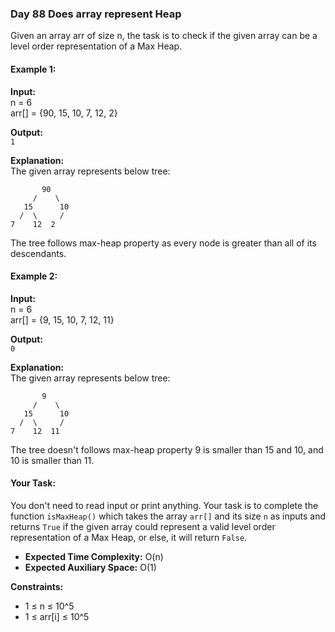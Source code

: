 ### Day 88 **Does array represent Heap**

Given an array arr of size n, the task is to check if the given array can be a level order representation of a Max Heap.

#### Example 1:

**Input:**  
n = 6  
arr[] = {90, 15, 10, 7, 12, 2}  

**Output:**  
`1`  

**Explanation:**   
The given array represents below tree:  
```
       90  
     /    \  
   15      10  
  /  \     /  
7    12  2  
```
The tree follows max-heap property as every node is greater than all of its descendants.

#### Example 2:

**Input:**  
n = 6  
arr[] = {9, 15, 10, 7, 12, 11}  

**Output:**  
`0`  

**Explanation:**  
The given array represents below tree:  
```
       9  
     /    \  
   15      10  
  /  \     /  
7    12  11  
```
The tree doesn't follows max-heap property 9 is smaller than 15 and 10, and 10 is smaller than 11.

#### Your Task:  
You don't need to read input or print anything. Your task is to complete the function `isMaxHeap()` which takes the array `arr[]` and its size `n` as inputs and returns `True` if the given array could represent a valid level order representation of a Max Heap, or else, it will return `False`.

- **Expected Time Complexity:** O(n)
- **Expected Auxiliary Space:** O(1)

**Constraints:**  
- 1 ≤ n ≤ 10^5
- 1 ≤ arr[i] ≤ 10^5